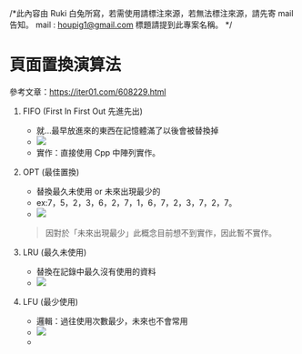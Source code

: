 /*此內容由 Ruki 白兔所寫，若需使用請標注來源，若無法標注來源，請先寄 mail 告知。
mail : houpig1@gmail.com
標題請提到此專案名稱。
*/
# 頁面置換演算法

參考文章：https://iter01.com/608229.html

1. FIFO (First In First Out 先進先出)
    - 就...最早放進來的東西在記憶體滿了以後會被替換掉
    - ![](https://i.imgur.com/i2BANBJ.jpg)
    - 實作：直接使用 Cpp 中陣列實作。

3. OPT (最佳置換)
    - 替換最久未使用 or 未來出現最少的
    - ex:7，5，2，3，6，2，7，1，6，7，2，3，7，2，7。
    - ![](https://i.imgur.com/9vukXS8.jpg)
    > 因對於「未來出現最少」此概念目前想不到實作，因此暫不實作。

5. LRU (最久未使用)
    - 替換在記錄中最久沒有使用的資料
    - ![](https://i.imgur.com/LmX61S2.jpg)

7. LFU (最少使用)
    - 邏輯：過往使用次數最少，未來也不會常用
    - ![](https://i.imgur.com/YnN4vlz.jpg)
    -
